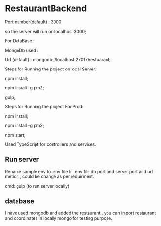 # RestaurantBackend


Port number(default) : 3000

so the server will run on localhost:3000;

For DataBase :

MongoDb used :

Url (default) : mongodb://localhost:27017/restuarant;

Steps for Running the project on local Server:

npm install;

npm install -g pm2;

gulp;

Steps for Running the project For Prod:

npm install;

npm install -g pm2;

npm start;


Used TypeScript for controllers and services.

## Run server

Rename sample env to .env file
In .env file db port and server port and url metion , could be change as per requirment.

cmd: gulp (to run server locally)

## database 
I have used mongodb and added the restaurant , you can import restaurant and coordinates in locally mongo for testing purpose.
